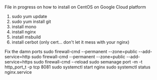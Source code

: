 File in progress on how to install on CentOS on Google Cloud platform
1. sudo yum update
2. sudo yum install git
3. install mono
4. install nginx
5. install msbuild
6. install cerbot (only cert... don't let it mess with your nginx)

Fix the damn ports
sudo firewall-cmd --permanent --zone=public --add-service=http
sudo firewall-cmd --permanent --zone=public --add-service=https
sudo firewall-cmd --reload
sudo semanage port -m -t http_port_t -p tcp 8081
sudo systemctl start nginx
sudo systemctl status nginx.service

